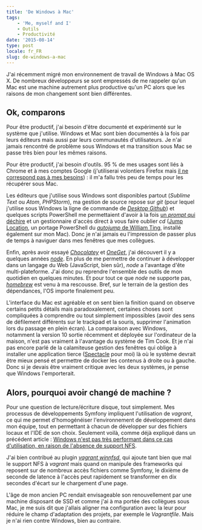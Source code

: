 ```yaml
---
title: 'De Windows à Mac'
tags:
    - 'Me, myself and I'
    - Outils
    - Productivité
date: '2015-08-14'
type: post
locale: fr_FR
slug: de-windows-a-mac
---
```


J'ai récemment migré mon environnement de travail de Windows à Mac OS X. De nombreux développeurs se sont empressés de me rappeler qu'un Mac est une machine autrement plus productive qu'un PC alors que les raisons de mon changement sont bien différentes.

<!-- more -->

## Ok, comparons

Pour être productif, j'ai besoin d'être documenté et expérimenté sur le système que j'utilise. Windows et Mac sont bien documentés à la fois par leurs éditeurs mais aussi par leurs communautés d'utilisateurs. Je n'ai jamais rencontré de problème sous Windows et ma transition sous Mac se passe très bien pour les mêmes raisons.

Pour être productif, j'ai besoin d'outils. 95 % de mes usages sont liés à Chrome et à mes comptes Google (j'utiliserai volontiers Firefox mais [il ne correspond pas à mes besoins](http://next.borisschapira.com/2014/11/utilisabilite-logiciel-libre-firefox/))&nbsp;: il m'a fallu très peu de temps pour les récupérer sous Mac.

Les éditeurs que j'utilise sous Windows sont disponibles partout (_Sublime Text_ ou _Atom_, _PHPStorm_), ma gestion de source repose sur _git_ (pour lequel j'utilise sous Windows la ligne de commande de [_Desktop Github_](https://desktop.github.com/)) et quelques scripts PowerShell me permettaient d'avoir à la fois [un _prompt_ qui déchire](http://www.git-attitude.fr/2013/05/22/prompt-git-qui-dechire/) et un gestionnaire d'accès direct à vous faire oublier _cd_ ([Jump Location](https://github.com/tkellogg/Jump-Location), un portage PowerShell du [_autojump_ de William Ting](https://github.com/wting/autojump), installé également sur mon Mac). Donc je n'ai jamais eu l'impression de passer plus de temps à naviguer dans mes fenêtres que mes collègues.

Enfin, après avoir essayé [_Chocolatey_](https://chocolatey.org/) et [_OneGet_](https://github.com/OneGet/oneget), j'ai découvert il y a quelques années [_node_](https://nodejs.org/). En plus de me permettre de continuer à développer dans un langage du Web (JavaScript, bien sûr), _node_ a l'avantage d'ête multi-plateforme. J'ai donc pu reprendre l'ensemble des outils de mon quotidien en quelques minutes. Et pour tout ce que _node_ ne supporte pas, [_homebrew_](http://brew.sh/) est venu à ma rescousse. Bref, sur le terrain de la gestion des dépendances, l'OS importe finalement peu.

L'interface du Mac est agréable et on sent bien la finition quand on observe certains petits détails mais paradoxalement, certaines choses sont compliquées à comprendre ou tout simplement impossibles (avoir des sens de défilement différents sur le <span lang="en">trackpad</span> et la souris, supprimer l'animation lors du passage en plein écran). La comparaison avec Windows, notamment la version 10 sortie récemment et déployée sur l'ordinateur de la maison, n'est pas vraiment à l'avantage du système de Tim Cook. Et je n'ai pas encore parlé de la calamiteuse gestion des fenêtres qui oblige à installer une application tierce ([Spectacle](http://spectacleapp.com/) pour moi) là où le système devrait être mieux pensé et permettre de docker les contenus à droite ou à gauche. Donc si je devais être vraiment critique avec les deux systèmes, je pense que Windows l'emporterait.

## Alors, pourquoi avoir changé de machine ?

Pour une question de lecture/écriture disque, tout simplement. Mes processus de développements Symfony impliquent l'utilisation de _vagrant_, ce qui me permet d'homogénéiser l'environnement de développement dans mon équipe, tout en permettant à chacun de développer sur des fichiers locaux et l'IDE de son choix. Seulement voilà, comme déjà expliqué dans un précédent article&nbsp;: [Windows n'est pas très performant dans ce cas d'utilisation, en raison de l'absence de support NFS](http://next.borisschapira.com/2014/06/vagrant-windows-et-nfs/).

J'ai bien contribué au plugin [_vagrant winnfsd_](https://github.com/winnfsd/vagrant-winnfsd), qui ajoute tant bien que mal le support NFS à _vagrant_ mais quand on manipule des frameworks qui reposent sur de nombreux accès fichiers comme Symfony, le dixième de seconde de latence à l'accès peut rapidement se transformer en dix secondes d'écart sur le chargement d'une page.

L'âge de mon ancien PC rendait envisageable son renouvellement par une machine disposant de SSD et comme j'ai à ma portée des collègues sous Mac, je me suis dit que j'allais aligner ma configuration avec la leur pour réduire le champ d'adaptation des projets, par exemple le _Vagrantfile_. Mais je n'ai rien contre Windows, bien au contraire.
